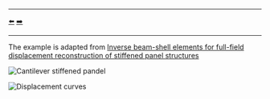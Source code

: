 ***
[⬅️](../020/README.md "Previous example")
[➡️](../022/README.md "Next example")
***

The example is adapted from [Inverse beam-shell elements for full-field displacement reconstruction of stiffened panel structures](https://doi.org/10.1016/j.finel.2024.104235)

![Cantilever stiffened pandel](cantilever_stiffened_panel.png "Cantilever stiffened pandel")

![Displacement curves](Displacement_curves.png "Displacement curves")
